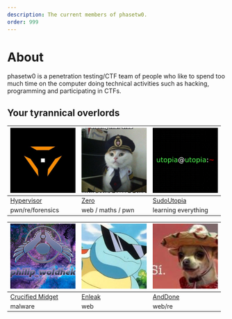 ```yaml
---
description: The current members of phasetw0.
order: 999
---
```



# About

phasetw0 is a penetration testing/CTF team of people who like to spend too much time on the computer doing technical activities such as hacking, programming and participating in CTFs.

## Your tyrannical overlords

|  <img src="assets/hypervisor.jpg" alt="Hypervisor" width="150"/> | <img src="assets/zero.png" alt="Zerotistic" width="150"/> | <img src="assets/utopia.png" width="150"> |
| ------------- | ------------- | ---------- |
| [Hypervisor](https://twitter.com/hypervis0r)    |    [Zero](https://github.com/Zerotistic) |  [SudoUtopia](https://twitter.com/sudoutopia) | 
| pwn/re/forensics |     web / maths / pwn | learning everything |

| <img src="/assets/crucified.png" alt="crucified midget" width="150"/>  |  <img src="/assets/enleak.jpg" alt="Enleak" width="150"/>  |  <img src="/assets/anddone.jpeg" alt="AndDone" width="150"/>  | 
| ------------- | ------------- | ------------- | 
|   [Crucified Midget](https://github.com/11philip22)  |   [Enleak](https://twitter.com/0xenleak)            | [AndDone](https://hackerone.com/anddone?type=user) | 
| malware  |    web         |  web/re | 
